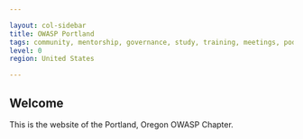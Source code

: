 ```yaml
---

layout: col-sidebar
title: OWASP Portland
tags: community, mentorship, governance, study, training, meetings, podcasts, committees
level: 0
region: United States

---
```


## Welcome

This is the website of the Portland, Oregon OWASP Chapter.
